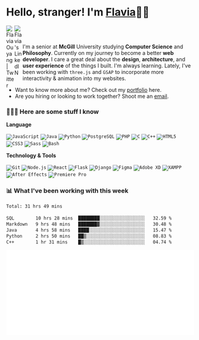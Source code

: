 <h1>Hello, stranger! I'm <a href="https://flaviaouyang.github.io/portfolio-site/">Flavia</a>👋🏻</h1>

<a href="https://twitter.com/FlaviaOuyang">
  <img align="left" alt="Flavia Ouyang | Twitter" width="22px" src="https://raw.githubusercontent.com/peterthehan/peterthehan/master/assets/twitter.svg" />
</a>
<a href="https://www.linkedin.com/in/flavia-ouyang/">
  <img align="left" alt="Flavia's LinkedIN" width="22px" src="https://raw.githubusercontent.com/peterthehan/peterthehan/master/assets/linkedin.svg" />
</a>
<br /><br />

I'm a senior at **McGill** University studying **Computer Science** and **Philosophy**. Currently on my journey to become a better **web developer**. I care a great deal about the **design**, **architecture**, and **user experience** of the things I built. I'm always learning. Lately, I've been working with `three.js` and `GSAP` to incorporate more interactivity & animation into my websites.
  - Want to know more about me? Check out my <a href="https://flaviaouyang.github.io/portfolio-site/">portfolio</a> here. 
  - Are you hiring or looking to work together? Shoot me an <a href="mailto:flavia.ouyang@mail.mcgill.ca">email</a>.


<h3>👩🏻‍💻 Here are some stuff I know</h3>

**Language**

<code><img height="40" src="https://profilinator.rishav.dev/skills-assets/javascript-original.svg" alt="JavaScript" /></code>
<code><img height="40" src="https://profilinator.rishav.dev/skills-assets/java-original-wordmark.svg" alt="Java" /></code>
<code><img height="40" src="https://profilinator.rishav.dev/skills-assets/python-original.svg" alt="Python" /></code>
<code><img height="40" src="https://profilinator.rishav.dev/skills-assets/postgresql-original-wordmark.svg" alt="PostgreSQL" /></code>
<code><img height="40" src="https://profilinator.rishav.dev/skills-assets/php-original.svg" alt="PHP" /></code>
<code><img height="40" src="https://profilinator.rishav.dev/skills-assets/c-original.svg" alt="C" /></code>
<code><img height="40" src="https://profilinator.rishav.dev/skills-assets/cplusplus-original.svg" alt="C++" /></code>
<code><img height="40" src="https://profilinator.rishav.dev/skills-assets/html5-original-wordmark.svg" alt="HTML5" /></code>
<code><img height="40" src="https://profilinator.rishav.dev/skills-assets/css3-original-wordmark.svg" alt="CSS3" /></code>
<code><img height="40" src="https://profilinator.rishav.dev/skills-assets/sass-original.svg" alt="Sass" /></code>
<code><img height="40" src="https://profilinator.rishav.dev/skills-assets/gnu_bash-icon.svg" alt="Bash" /></code>

**Technology & Tools**

<code><img src="https://profilinator.rishav.dev/skills-assets/git-scm-icon.svg" alt="Git" height="50" /></code>
<code><img src="https://profilinator.rishav.dev/skills-assets/nodejs-original-wordmark.svg" alt="Node.js" height="50" /></code>
<code><img src="https://profilinator.rishav.dev/skills-assets/react-original-wordmark.svg" alt="React" height="50" /></code>
<code><img src="https://profilinator.rishav.dev/skills-assets/flask.png" alt="Flask" height="50" /></code>
<code><img src="https://profilinator.rishav.dev/skills-assets/django-original.svg" alt="Django" height="50" /></code>
<code><img src="https://profilinator.rishav.dev/skills-assets/figma-icon.svg" alt="Figma" height="50" /></code>
<code><img src="https://profilinator.rishav.dev/skills-assets/adobexd.png" alt="Adobe XD" height="50" /></code>
<code><img src="https://profilinator.rishav.dev/skills-assets/xampp.png" alt="XAMPP" height="50" /></code>
<code><img src="https://profilinator.rishav.dev/skills-assets/aftereffects.png" alt="After Effects" height="50" /></code>
<code><img src="https://profilinator.rishav.dev/skills-assets/adobepremierepro.png" alt="Premiere Pro" height="50" /></code>


<h3>📊 What I've been working with this week</h3>

<!--START_SECTION:waka-->
```text
Total: 31 hrs 49 mins

SQL        10 hrs 28 mins  ████████░░░░░░░░░░░░░░░░░   32.59 % 
Markdown   9 hrs 48 mins   ███████▓░░░░░░░░░░░░░░░░░   30.48 % 
Java       4 hrs 58 mins   ████░░░░░░░░░░░░░░░░░░░░░   15.47 % 
Python     2 hrs 50 mins   ██▒░░░░░░░░░░░░░░░░░░░░░░   08.83 % 
C++        1 hr 31 mins    █▒░░░░░░░░░░░░░░░░░░░░░░░   04.74 % 
```
<!--END_SECTION:waka-->

<img src="/metrics.plugin.isocalendar.svg" width="700px">
